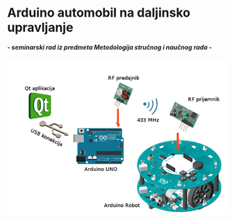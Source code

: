 # Arduino automobil na daljinsko upravljanje
##### - seminarski rad iz predmeta Metodologija stručnog i naučnog rada -

<img src="images/main_scheme.png">
